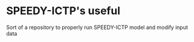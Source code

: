 # SPEEDY-ICTP's useful
Sort of a repository to properly run SPEEDY-ICTP model and modify input data

